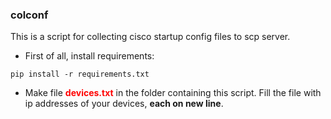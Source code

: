 ### colconf

This is a script for collecting cisco startup config files to scp server.

- First of all, install requirements:
```commandline
pip install -r requirements.txt
```

- Make file <font color='red'><b>devices.txt</b></font> in the folder containing this script.
Fill the file with ip addresses of your devices, <b>each on new line</b>.